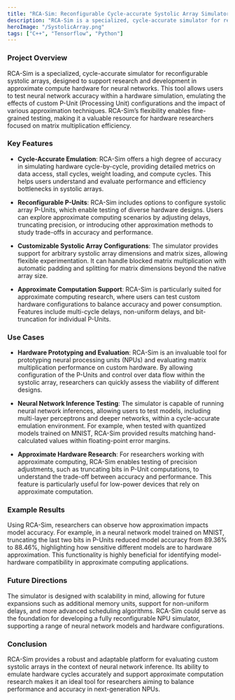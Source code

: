 ```yaml
---
title: "RCA-Sim: Reconfigurable Cycle-accurate Systolic Array Simulator"
description: "RCA-Sim is a specialized, cycle-accurate simulator for reconfigurable systolic arrays, designed to support research and development in approximate compute hardware for neural networks. RCA-Sim’s flexibility and extensiblity, allowing defenitions of custom P-units enables fine-grained testing, making it a valuable resource for hardware researchers focused on matrix multiplication efficiency."
heroImage: "/SystolicArray.png"
tags: ["C++", "Tensorflow", "Python"]
---
```


### Project Overview
RCA-Sim is a specialized, cycle-accurate simulator for reconfigurable systolic arrays, designed to support research and development in approximate compute hardware for neural networks. This tool allows users to test neural network accuracy within a hardware simulation, emulating the effects of custom P-Unit (Processing Unit) configurations and the impact of various approximation techniques. RCA-Sim’s flexibility enables fine-grained testing, making it a valuable resource for hardware researchers focused on matrix multiplication efficiency.

### Key Features

- **Cycle-Accurate Emulation**: RCA-Sim offers a high degree of accuracy in simulating hardware cycle-by-cycle, providing detailed metrics on data access, stall cycles, weight loading, and compute cycles. This helps users understand and evaluate performance and efficiency bottlenecks in systolic arrays.
  
- **Reconfigurable P-Units**: RCA-Sim includes options to configure systolic array P-Units, which enable testing of diverse hardware designs. Users can explore approximate computing scenarios by adjusting delays, truncating precision, or introducing other approximation methods to study trade-offs in accuracy and performance.

- **Customizable Systolic Array Configurations**: The simulator provides support for arbitrary systolic array dimensions and matrix sizes, allowing flexible experimentation. It can handle blocked matrix multiplication with automatic padding and splitting for matrix dimensions beyond the native array size.

- **Approximate Computation Support**: RCA-Sim is particularly suited for approximate computing research, where users can test custom hardware configurations to balance accuracy and power consumption. Features include multi-cycle delays, non-uniform delays, and bit-truncation for individual P-Units.

### Use Cases

- **Hardware Prototyping and Evaluation**: RCA-Sim is an invaluable tool for prototyping neural processing units (NPUs) and evaluating matrix multiplication performance on custom hardware. By allowing configuration of the P-Units and control over data flow within the systolic array, researchers can quickly assess the viability of different designs.
  
- **Neural Network Inference Testing**: The simulator is capable of running neural network inferences, allowing users to test models, including multi-layer perceptrons and deeper networks, within a cycle-accurate emulation environment. For example, when tested with quantized models trained on MNIST, RCA-Sim provided results matching hand-calculated values within floating-point error margins.

- **Approximate Hardware Research**: For researchers working with approximate computing, RCA-Sim enables testing of precision adjustments, such as truncating bits in P-Unit computations, to understand the trade-off between accuracy and performance. This feature is particularly useful for low-power devices that rely on approximate computation.

### Example Results

Using RCA-Sim, researchers can observe how approximation impacts model accuracy. For example, in a neural network model trained on MNIST, truncating the last two bits in P-Units reduced model accuracy from 89.36% to 88.46%, highlighting how sensitive different models are to hardware approximation. This functionality is highly beneficial for identifying model-hardware compatibility in approximate computing applications.

### Future Directions

The simulator is designed with scalability in mind, allowing for future expansions such as additional memory units, support for non-uniform delays, and more advanced scheduling algorithms. RCA-Sim could serve as the foundation for developing a fully reconfigurable NPU simulator, supporting a range of neural network models and hardware configurations.

### Conclusion
RCA-Sim provides a robust and adaptable platform for evaluating custom systolic arrays in the context of neural network inference. Its ability to emulate hardware cycles accurately and support approximate computation research makes it an ideal tool for researchers aiming to balance performance and accuracy in next-generation NPUs.
